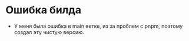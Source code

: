 # Ошибка билда
- У меня была ошибка в main ветке, из за проблем с pnpm, поэтому создал эту чистую версию.


